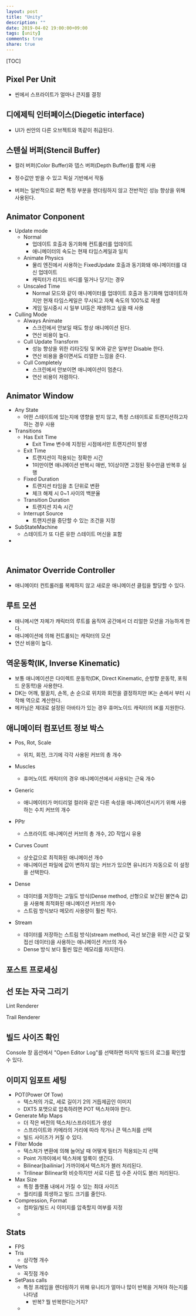 ```yaml
---
layout: post
title: "Unity"
description: ""
date: 2019-04-02 19:00:00+09:00
tags: [unity]
comments: true
share: true
---
```




[TOC]



## Pixel Per Unit

- 씬에서 스프라이트가 얼마나 큰지를 결정




## 디에제틱 인터페이스(Diegetic interface)

- UI가 씬안의 다른 오브젝트와 똑같이 취급된다.




## 스텐실 버퍼(Stencil Buffer)

- 컬러 버퍼(Color Buffer)와 뎁스 버퍼(Depth Buffer)를 함께 사용

- 정수값만 받을 수 있고 픽실 기반에서 작동

- 버퍼는 일반적으로 화면 특정 부분을 렌더링하지 않고 전반적인 성능 향상을 위해 사용된다.




## Animator Conponent

  - Update mode
    - Normal
      - 업데이트 호출과 동기화해 컨트롤러를 업데이트
      - 애니메이터의 속도는 현재 타임스케일과 일치
    - Animate Physics
      - 물리 엔진에서 사용하는 FixedUpdate 호출과 동기화돼 애니메이터를 대신 업데이트
      - 캐릭터가 리지드 바디를 밀거나 당기는 경우
    - Unscaled Time
      - Normal 모드와 같이 애니메이터를 업데이트 호출과 동기화해 업데이트하지만 현재 타임스케일은 무시되고 자체 속도의 100%로 재생
      - 게임 일시중시 시 일부 UI등은 재생하고 싶을 때 사용
  - Culling Mode
    - Always Animate
      - 스크린에서 안보일 때도 항상 애니메이션 된다.
      - 연산 비용이 높다.
    - Cull Update Transform
      - 성능 향상을 위한 리타깃팅 및 IK와 같은 일부만 Disable 한다.
      - 연산 비용을 줄이면서도 리얼한 느낌을 준다.
    - Cull Completely
      - 스크린에서 안보이면 애니메이션이 멈춘다.
      - 연산 비용이 저렴하다.



## Animator Window
  - Any State
    - 어떤 스테이트에 있는지에 영향을 받지 않고, 특정 스테이트로 트랜지션하고자 하는 경우 사용
  - Transitions
    - Has Exit Time
      - Exit Time 변수에 지정된 시점에서만 트랜지션이 발생
    - Exit Time
      - 트랜지션이 적용되는 정확한 시간
      - 1미만이면 애니메이션 반복시 매번, 1이상이면 고정된 횟수만큼 반복후 실행
    - Fixed Duration
      - 트랜지션 타임을 초 단위로 변환
      - 체크 해제 시 0~1 사이의 백분율
    - Transition Duration
      - 트랜지션 지속 시간
    - Interrupt Source
      - 트랜지션을 중단할 수 있는 조건을 지정
  - SubStateMachine
    - 스테이트가 또 다른 유한 스테이트 머신을 포함
  - 

​	

## Animator Override Controller

- 애니메이터 컨트롤러를 복제하지 않고 새로운 애니메이션 클립을 할당할 수 있다.



## 루트 모션

- 애니메시연 자체가 캐릭터의 루트를 움직여 공간에서 더 리얼한 모션을 가능하게 한다.
- 애니메이션에 의해 컨트롤되는 캐릭터의 모션
- 연산 비용이 높다.



## 역운동학(IK, Inverse Kinematic)

- 보통 애니메이션은 다이렉트 운동학(DK, Direct Kinematic, 순방향 운동학, 포워드 운동학)을 사용한다.
- DK는 어깨, 팔꿈치, 손목, 손 순으로 위치와 회전을 결정하지만 IK는 손에서 부터 시작해 역으로 계산한다.
- 메카님은 제대로 설정된 아바타가 있는 경우 휴머노이드 캐릭터의 IK를 지원한다.



## 애니메이터 컴포넌트 정보 박스

- Pos, Rot, Scale

  - 위치, 회전, 크기에 각각 사용된 커브의 총 개수

- Muscles

  - 휴머노이트 캐릭터의 경우 애니메이션에서 사용되는 근육 개수

- Generic

  - 애니메이터가 머티리얼 컬러와 같은 다른 속성을 애니메이션시키기 위해 사용하는 수치 커브의 개수

- PPtr

  - 스프라이트 애니메이션 커브의 총 개수, 2D 작업시 유용

- Curves Count

  - 상숫값으로 최적화된 애니메이션 개수
  - 애니메이션 파일에 값이 변하지 않는 커브가 있으면 유니티가 자동으로 이 설정을 선택한다.

- Dense

  - 데이터를 저장하는 고밀도 방식(Dense method, 선형으로 보간된 불연속 값)을 사용해 최적화된 애니메이션 커브의 개수
  - 스트림 방식보다 메모리 사용량이 훨씬 적다.

- Stream

  - 데이터를 저장하는 스트림 방식(stream method, 곡선 보간을 위한 시간 값 및 접선 데이터)을 사용하는 애니메이션 커브의 개수
  - Dense 방식 보다 훨씬 많은 메모리를 차지한다.

  



## 포스트 프로세싱



## 선 또는 자국 그리기

Lint Renderer

Trail Renderer



## 빌드 사이즈 확인

Console 창 옵션에서 "Open Editor Log"를 선택하면 마지막 빌드의 로그를 확인할 수 있다.



## 이미지 임포트 세팅

- POT(Power Of Tow)
  - 텍스처의 가로, 세로 길이기 2의 거듭제곱인 이미지
  - DXT5 포맷으로 압축하려면 POT 텍스처여야 한다.
- Generate Mip Maps
  - 더 작은 버전의 텍스처/스프라이트가 생성
  - 스프라이트와 카메라의 거리에 따라 작거나 큰 텍스처를 선택
  - 빌드 사이즈가 커질 수 있다.
- Filter Mode
  - 텍스처가 변환에 의해 늘어날 때 어떻게 필터가 적용되는지 선택
  - Point 가까이에서 텍스처에 얼룩이 생긴다.
  - Bilinear[bailíniər] 가까이에서 텍스처가 블러 처리된다.
  - Trilinear Bilinear와 비슷하지만 서로 다른 밉 수준 사이도 블러 처리된다.
- Max Size 
  - 특정 플랫폼 내에서 가질 수 있는 최대 사이즈
  - 퀄리티를 희생하고 빌드 크기를 줄인다.
- Compression, Format
  - 컴파일/빌드 시 이미지를 압축할지 여부를 지정
  - 



## Stats

- FPS
- Tris
  - 삼각형 개수
- Verts
  - 꼭짓점 개수
- SetPass calls
  - 특정 프레임을 렌더링하기 위해 유니티가 얼마나 많이 반복을 거쳐야 하는지를 나타냄
    - 반복? 뭘 반복한다는거지?
  - 







